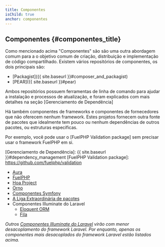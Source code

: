 ```yaml
---
title: Componentes
isChild: true
anchor: componentes
---
```


## Componentes {#componentes_title}

Como mencionado acima "Componentes" são são uma outra abordagem comum para a o objetivo comum de criação, distribuição
e implementação de código compartilhado. Existem vários repositórios de componentes, os dois principais são:

* [Packagist]({{ site.baseurl }}#composer_and_packagist)
* [PEAR]({{ site.baseurl }}#pear)

Ambos repositórios possuem ferramentas de linha de comando para ajudar a instalação e processos de atualização, e foram 
explicados com mais detalhes na seção [Gerenciamento de Dependência]

Há também componentes de frameworks e componentes de fornecedores que não oferecem nenhum framework. Estes projetos 
fornecem outra fonte de pacotes que idealmente tem pouco ou nenhum dependências de outros pacotes, ou estruturas 
específicas.

Por exemplo, você pode usar o [FuelPHP Validation package] sem precisar usar o framework
FuelPHP em si.

  [Gerenciamento de Dependência]: {{ site.baseurl }}#dependency_management
  [FuelPHP Validation package]: https://github.com/fuelphp/validation

* [Aura](http://auraphp.github.com/)
* [FuelPHP](https://github.com/fuelphp)
* [Hoa Project](https://github.com/hoaproject)
* [Orno](https://github.com/orno)
* [Componentes Symfony](http://symfony.com/doc/current/components/index.html)
* [A Liga Extraordinária de pacotes](http://thephpleague.com/)
* Componentes Illuminate do Laravel
     * [Eloquent ORM](https://github.com/illuminate/database)
     * [Fila](https://github.com/illuminate/queue)

_Outros [Componentes Illuminate do Laravel](https://github.com/illuminate) virão com menor desacoplamento do framework 
Laravel.
Por enquanto, apenas os componentes mais desacoplados do framework Laravel estão listados acima._
